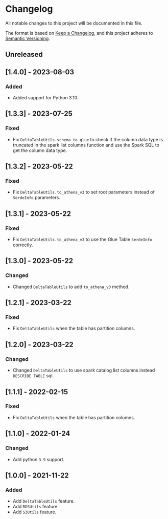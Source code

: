 # Changelog

All notable changes to this project will be documented in this file.

The format is based on [Keep a Changelog](https://keepachangelog.com/en/1.0.0/),
and this project adheres to [Semantic Versioning](https://semver.org/spec/v2.0.0.html).

## Unreleased

## [1.4.0] - 2023-08-03

### Added

- Added support for Python 3.10.

## [1.3.3] - 2023-07-25

### Fixed

- Fix `DeltaTableUtils.schema_to_glue` to check if the column data type is truncated in the spark list columns function and use the Spark SQL to get the column data type.

## [1.3.2] - 2023-05-22

### Fixed

- Fix `DeltaTableUtils.to_athena_v3` to set root parameters instead of `SerdeInfo` parameters.

## [1.3.1] - 2023-05-22

### Fixed

- Fix `DeltaTableUtils.to_athena_v3` to use the Glue Table `SerdeInfo` correctly.

## [1.3.0] - 2023-05-22

### Changed

- Changed `DeltaTableUtils` to add `to_athena_v3` method.

## [1.2.1] - 2023-03-22

### Fixed

- Fix `DeltaTableUtils` when the table has partition columns.

## [1.2.0] - 2023-03-22

### Changed

- Changed `DeltaTableUtils` to use spark catalog list columns instead `DESCRIBE TABLE` sql.

## [1.1.1] - 2022-02-15

### Fixed

- Fix `DeltaTableUtils` when the table has partition columns.

## [1.1.0] - 2022-01-24

### Changed

- Add python `3.9` support.

## [1.0.0] - 2021-11-22

### Added

- Add `DeltaTableUtils` feature.
- Add `RDSUtils` feature.
- Add `S3Utils` feature.
